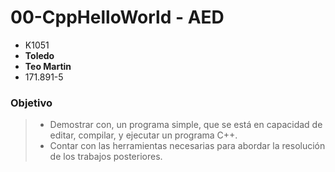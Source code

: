 # 00-CppHelloWorld - AED
* K1051
* **Toledo**
* **Teo Martin**
* 171.891-5

### Objetivo
> - Demostrar con, un programa simple, que se está en capacidad de editar,
> compilar, y ejecutar un programa C++.
> - Contar con las herramientas necesarias para abordar la resolución de los
> trabajos posteriores.
